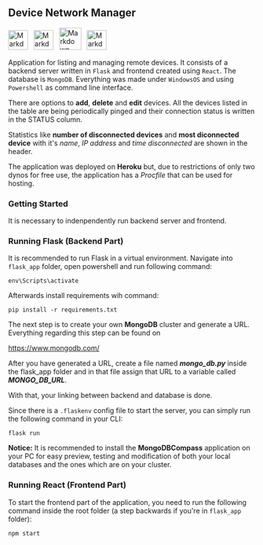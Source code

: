 ## Device Network Manager
<img src="https://cdn3.iconfinder.com/data/icons/logos-and-brands-adobe/512/267_Python-512.png"
     alt="Markdown Python icon"
     height="40px"
/>&nbsp;&nbsp;
<img src="https://cdn.onlinewebfonts.com/svg/img_437027.png"
     alt="Markdown Flask icon"
     height="40px"
/>&nbsp;&nbsp;
<img src="https://www.iconninja.com/files/332/243/605/react-js-react-logo-js-icon.png"
     alt="Markdown React icon"
     height="45px"
/>&nbsp;&nbsp;
<img src="https://g.foolcdn.com/art/companylogos/mark/MDB.png"
     alt="Markdown Mongo icon"
     height="40px"
/>


Application for listing and managing remote devices. It consists of a backend server written in `Flask` and frontend created using `React`. The database is `MongoDB`. Everything was made under `WindowsOS` and using `Powershell` as command line interface.

There are options to **add**, **delete** and **edit** devices. All the devices listed in the table are being periodically pinged and their connection status is written in the STATUS column.

Statistics like **number of disconnected devices** and **most diconnected device** with it's *name*, *IP address* and *time disconnected* are shown in the header.

The application was deployed on **Heroku** but, due to restrictions of only two dynos for free use, the application has a *Procfile* that can be used for hosting.

### Getting Started

It is necessary to indenpendently run backend server and frontend.

### Running Flask (Backend Part)

It is recommended to run Flask in a virtual environment. Navigate into `flask_app` folder, open powershell and run following command:

`env\Scripts\activate`

Afterwards install requirements wih command:

`pip install -r requirements.txt`

The next step is to create your own **MongoDB** cluster and generate a URL. Everything regarding this step can be found on 

https://www.mongodb.com/

After you have generated a URL, create a file named ***mongo_db.py*** inside the flask_app folder and in that file assign that URL to a variable called ***MONGO_DB_URL***.

With that, your linking between backend and database is done.

Since there is a `.flaskenv` config file to start the server, you can simply run the following command in your CLI:

`flask run`

**Notice:** It is recommended to install the **MongoDBCompass** application on your PC for easy preview, testing and modification of both your local databases and the ones which are on your cluster.

### Running React (Frontend Part)

To start the frontend part of the application, you need to run the following command inside the root folder (a step backwards if you're in `flask_app` folder):

`npm start`
